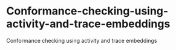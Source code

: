 # Conformance-checking-using-activity-and-trace-embeddings
Conformance checking using activity and trace embeddings
